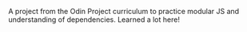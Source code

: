 A project from the Odin Project curriculum to practice modular JS and understanding of dependencies. Learned a lot here!
